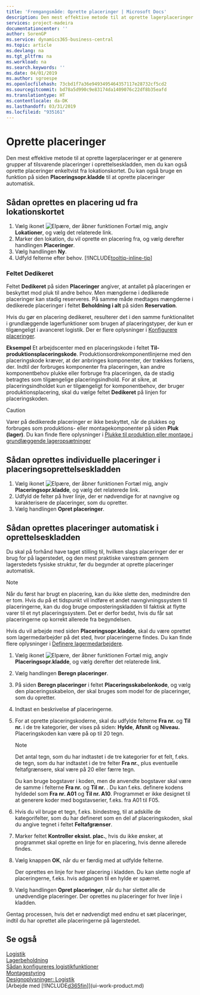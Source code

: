 ```yaml
---
title: 'Fremgangsmåde: Oprette placeringer | Microsoft Docs'
description: Den mest effektive metode til at oprette lagerplaceringer er at generere grupper af tilsvarende placeringer i oprettelseskladden, men du kan også oprette placeringer enkeltvist.
services: project-madeira
documentationcenter: ''
author: SorenGP
ms.service: dynamics365-business-central
ms.topic: article
ms.devlang: na
ms.tgt_pltfrm: na
ms.workload: na
ms.search.keywords: ''
ms.date: 04/01/2019
ms.author: sgroespe
ms.openlocfilehash: 73cbd1f7a36e9493495464357117e28732cf5cd2
ms.sourcegitcommit: bd78a5d990c9e83174da1409076c22df8b35eafd
ms.translationtype: HT
ms.contentlocale: da-DK
ms.lasthandoff: 03/31/2019
ms.locfileid: "935161"
---
```

# <a name="create-bins"></a>Oprette placeringer
Den mest effektive metode til at oprette lagerplaceringer er at generere grupper af tilsvarende placeringer i oprettelseskladden, men du kan også oprette placeringer enkeltvist fra lokationskortet. Du kan også bruge en funktion på siden **Placeringsopr.kladde** til at oprette placeringer automatisk.  

## <a name="to-create-a-bin-from-the-location-card"></a>Sådan oprettes en placering ud fra lokationskortet  
1.  Vælg ikonet ![Elpære, der åbner funktionen Fortæl mig](media/ui-search/search_small.png "Fortæl mig, hvad du vil foretage dig"), angiv **Lokationer**, og vælg det relaterede link.  
2.  Marker den lokation, du vil oprette en placering fra, og vælg derefter handlingen **Placeringer**.  
3. Vælg handlingen **Ny**.
4. Udfyld felterne efter behov. [!INCLUDE[tooltip-inline-tip](includes/tooltip-inline-tip_md.md)]

### <a name="the-dedicated-field"></a>Feltet Dedikeret
Feltet **Dedikeret** på siden **Placeringer** angiver, at antallet på placeringen er beskyttet mod pluk til andre behov. Men mængderne i dedikerede placeringer kan stadig reserveres. På samme måde medtages mængderne i dedikerede placeringer i feltet **Beholdning i alt** på siden **Reservation**.

Hvis du gør en placering dedikeret, resulterer det i den samme funktionalitet i grundlæggende lagerfunktioner som brugen af placeringstyper, der kun er tilgængeligt i avanceret logistik. Der er flere oplysninger i [Konfigurere placeringer](warehouse-how-to-set-up-bin-types.md).

**Eksempel** Et arbejdscenter med en placeringskode i feltet **Til-produktionsplaceringskode**. Produktionsordrekomponentlinjerne med den placeringskode kræver, at der anbringes komponenter, der trækkes forlæns, der. Indtil der forbruges komponenter fra placeringen, kan andre komponentbehov plukke eller forbruge fra placeringen, da de stadig betragtes som tilgængelige placeringsindhold. For at sikre, at placeringsindholdet kun er tilgængeligt for komponentbehov, der bruger produktionsplacering, skal du vælge feltet **Dedikeret** på linjen for placeringskoden.

> [!Caution]
> Varer på dedikerede placeringer er ikke beskyttet, når de plukkes og forbruges som produktions- eller montagekomponenter på siden **Pluk (lager)**. Du kan finde flere oplysninger i [Plukke til produktion eller montage i grundlæggende lageropsætninger](warehouse-how-to-pick-for-production.md)

## <a name="to-create-bins-individually-in-the-bin-creation-worksheet"></a>Sådan oprettes individuelle placeringer i placeringsoprettelseskladden  
1.  Vælg ikonet ![Elpære, der åbner funktionen Fortæl mig](media/ui-search/search_small.png "Fortæl mig, hvad du vil foretage dig"), angiv **Placeringsopr.kladde**, og vælg det relaterede link.  
2.  Udfyld de felter på hver linje, der er nødvendige for at navngive og karakterisere de placeringer, som du opretter.  
3.  Vælg handlingen **Opret placeringer**.  

## <a name="to-make-bins-automatically-in-the-bin-creation-worksheet"></a>Sådan oprettes placeringer automatisk i oprettelseskladden  
Du skal på forhånd have taget stilling til, hvilken slags placeringer der er brug for på lagerstedet, og den mest praktiske varestrøm gennem lagerstedets fysiske struktur, før du begynder at oprette placeringer automatisk.  

> [!NOTE]  
>  Når du først har brugt en placering, kan du ikke slette den, medmindre den er tom. Hvis du på et tidspunkt vil indføre et andet navngivningssystem til placeringerne, kan du dog bruge omposteringskladden til faktisk at flytte varer til et nyt placeringssystem. Det er derfor bedst, hvis du får sat placeringerne op korrekt allerede fra begyndelsen.  

Hvis du vil arbejde med siden **Placeringsopr.kladde**, skal du være oprettet som lagermedarbejder på det sted, hvor placeringerne findes. Du kan finde flere oplysninger i [Definere lagermedarbejdere](warehouse-how-to-set-up-warehouse-employees.md).    

1.  Vælg ikonet ![Elpære, der åbner funktionen Fortæl mig](media/ui-search/search_small.png "Fortæl mig, hvad du vil foretage dig"), angiv **Placeringsopr.kladde**, og vælg derefter det relaterede link.  
2.  Vælg handlingen **Beregn placeringer**.
3. På siden **Beregn placeringer** i feltet **Placeringsskabelonkode**, og vælg den placeringsskabelon, der skal bruges som model for de placeringer, som du opretter.
4.  Indtast en beskrivelse af placeringerne.  
5.  For at oprette placeringskoderne, skal du udfylde felterne **Fra nr.** og **Til nr.** i de tre kategorier, der vises på siden: **Hylde**, **Afsnit** og **Niveau.** Placeringskoden kan være på op til 20 tegn.  

    > [!NOTE]  
    >  Det antal tegn, som du har indtastet i de tre kategorier for et felt, f.eks. de tegn, som du har indtastet i de tre felter **Fra nr.**, plus eventuelle feltafgrænsere, skal være på 20 eller færre tegn.  

     Du kan bruge bogstaver i koden, men de anvendte bogstaver skal være de samme i felterne **Fra nr.** og **Til nr.** . Du kan f.eks. definere kodens hyldedel som **Fra nr. A01** og **Til nr. A10**. Programmet er ikke designet til at generere koder med bogstavserier, f.eks. fra A01 til F05.  

6.  Hvis du vil bruge et tegn, f.eks. bindestreg, til at adskille de kategorifelter, som du har defineret som en del af placeringskoden, skal du angive tegnet i feltet **Feltafgrænser**.  
7.  Marker feltet **Kontroller eksist. plac.**, hvis du ikke ønsker, at programmet skal oprette en linje for en placering, hvis denne allerede findes.  
8. Vælg knappen **OK**, når du er færdig med at udfylde felterne.

    Der oprettes en linje for hver placering i kladden. Du kan slette nogle af placeringerne, f.eks. hvis adgangen til en hylde er spærret.  

9. Vælg handlingen **Opret placeringer**, når du har slettet alle de unødvendige placeringer. Der oprettes nu placeringer for hver linje i kladden.  

Gentag processen, hvis det er nødvendigt med endnu et sæt placeringer, indtil du har oprettet alle placeringerne på lagerstedet.  

## <a name="see-also"></a>Se også  
[Logistik](warehouse-manage-warehouse.md)  
[Lagerbeholdning](inventory-manage-inventory.md)  
[Sådan konfigureres logistikfunktioner](warehouse-setup-warehouse.md)     
[Montagestyring](assembly-assemble-items.md)    
[Designoplysninger: Logistik](design-details-warehouse-management.md)  
[Arbejde med [!INCLUDE[d365fin](includes/d365fin_md.md)]](ui-work-product.md)
